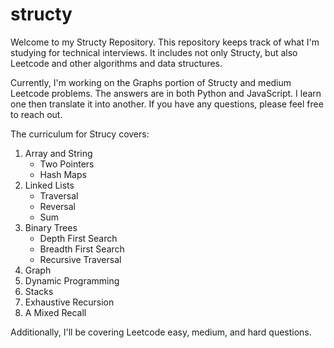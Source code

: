# structy

Welcome to my Structy Repository. This repository keeps track of what I'm studying for technical interviews. It includes not only Structy, but also Leetcode and other algorithms and data structures.  

Currently, I'm working on the Graphs portion of Structy and medium Leetcode problems. The answers are in both Python and JavaScript. I learn one then translate it into another. If you have any questions, please feel free to reach out. 

The curriculum for Strucy covers:

1. Array and String
   * Two Pointers
   * Hash Maps
3. Linked Lists
   * Traversal
   * Reversal
   * Sum
5. Binary Trees
   * Depth First Search
   * Breadth First Search
   * Recursive Traversal 
7. Graph
8. Dynamic Programming
9. Stacks
10. Exhaustive Recursion
11. A Mixed Recall

Additionally, I'll be covering Leetcode easy, medium, and hard questions. 
